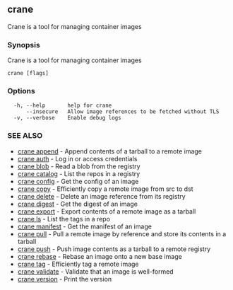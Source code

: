 ## crane

Crane is a tool for managing container images

### Synopsis

Crane is a tool for managing container images

```
crane [flags]
```

### Options

```
  -h, --help       help for crane
      --insecure   Allow image references to be fetched without TLS
  -v, --verbose    Enable debug logs
```

### SEE ALSO

* [crane append](crane_append.md)	 - Append contents of a tarball to a remote image
* [crane auth](crane_auth.md)	 - Log in or access credentials
* [crane blob](crane_blob.md)	 - Read a blob from the registry
* [crane catalog](crane_catalog.md)	 - List the repos in a registry
* [crane config](crane_config.md)	 - Get the config of an image
* [crane copy](crane_copy.md)	 - Efficiently copy a remote image from src to dst
* [crane delete](crane_delete.md)	 - Delete an image reference from its registry
* [crane digest](crane_digest.md)	 - Get the digest of an image
* [crane export](crane_export.md)	 - Export contents of a remote image as a tarball
* [crane ls](crane_ls.md)	 - List the tags in a repo
* [crane manifest](crane_manifest.md)	 - Get the manifest of an image
* [crane pull](crane_pull.md)	 - Pull a remote image by reference and store its contents in a tarball
* [crane push](crane_push.md)	 - Push image contents as a tarball to a remote registry
* [crane rebase](crane_rebase.md)	 - Rebase an image onto a new base image
* [crane tag](crane_tag.md)	 - Efficiently tag a remote image
* [crane validate](crane_validate.md)	 - Validate that an image is well-formed
* [crane version](crane_version.md)	 - Print the version

